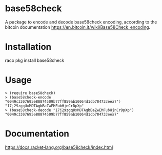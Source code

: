 base58check
===========

A package to encode and decode base58check encoding, according to the bitcoin documentation https://en.bitcoin.it/wiki/Base58Check_encoding.

# Installation
raco pkg install base58check

# Usage
```racket
> (require base58check)
> (base58check-encode "0049c3307695e88874509b77ff859ab10064d1cb704733eea7")
"17j29zgqUxMDTAgbBaZwEMFubHjnCrDpXp"
> (base58check-decode "17j29zgqUxMDTAgbBaZwEMFubHjnCrDpXp")
"0049c3307695e88874509b77ff859ab10064d1cb704733eea7"
```

# Documentation

https://docs.racket-lang.org/base58check/index.html
